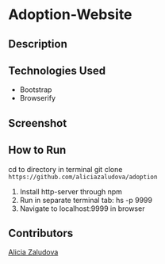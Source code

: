 # Adoption-Website
## Description
## Technologies Used
- Bootstrap
- Browserify

## Screenshot

## How to Run
cd to directory in terminal
git clone ```https://github.com/aliciazaludova/adoption```
1. Install http-server through npm
2. Run in separate terminal tab: hs -p 9999
3. Navigate to localhost:9999 in browser
## Contributors
[Alicia Zaludova](https://github.com/aliciazaludova)